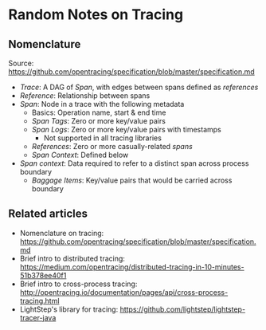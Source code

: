 # Random Notes on Tracing

## Nomenclature
Source: https://github.com/opentracing/specification/blob/master/specification.md
* *Trace*: A DAG of *Span*, with edges between spans defined as *references*
* *Reference*: Relationship between spans
* *Span*: Node in a trace with the following metadata
  * Basics: Operation name, start & end time
  * *Span Tags*: Zero or more key/value pairs
  * *Span Logs*: Zero or more key/value pairs with timestamps
    * Not supported in all tracing libraries
  * *References*: Zero or more casually-related *spans*
  * *Span Context*: Defined below
* *Span context*: Data required to refer to a distinct span across process boundary
  * *Baggage Items*: Key/value pairs that would be carried across boundary


## Related articles
* Nomenclature on tracing: https://github.com/opentracing/specification/blob/master/specification.md
* Brief intro to distributed tracing: https://medium.com/opentracing/distributed-tracing-in-10-minutes-51b378ee40f1
* Brief intro to cross-process tracing: http://opentracing.io/documentation/pages/api/cross-process-tracing.html
* LightStep's library for tracing: https://github.com/lightstep/lightstep-tracer-java
